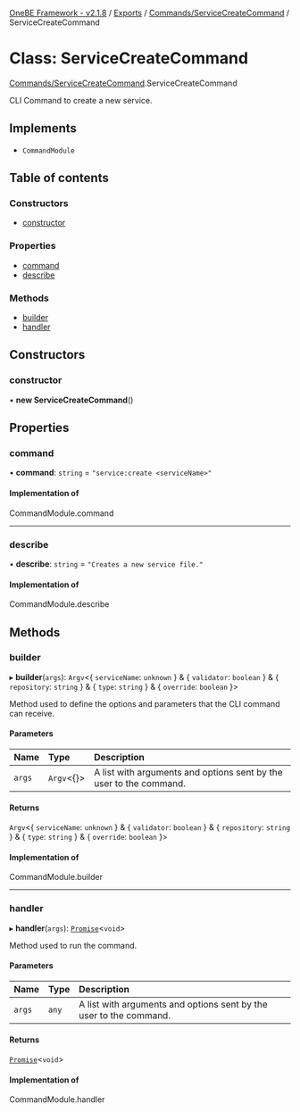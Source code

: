 [OneBE Framework - v2.1.8](../README.md) / [Exports](../modules.md) / [Commands/ServiceCreateCommand](../modules/Commands_ServiceCreateCommand.md) / ServiceCreateCommand

# Class: ServiceCreateCommand

[Commands/ServiceCreateCommand](../modules/Commands_ServiceCreateCommand.md).ServiceCreateCommand

CLI Command to create a new service.

## Implements

- `CommandModule`

## Table of contents

### Constructors

- [constructor](Commands_ServiceCreateCommand.ServiceCreateCommand.md#constructor)

### Properties

- [command](Commands_ServiceCreateCommand.ServiceCreateCommand.md#command)
- [describe](Commands_ServiceCreateCommand.ServiceCreateCommand.md#describe)

### Methods

- [builder](Commands_ServiceCreateCommand.ServiceCreateCommand.md#builder)
- [handler](Commands_ServiceCreateCommand.ServiceCreateCommand.md#handler)

## Constructors

### constructor

• **new ServiceCreateCommand**()

## Properties

### command

• **command**: `string` = `"service:create <serviceName>"`

#### Implementation of

CommandModule.command

___

### describe

• **describe**: `string` = `"Creates a new service file."`

#### Implementation of

CommandModule.describe

## Methods

### builder

▸ **builder**(`args`): `Argv`<{ `serviceName`: `unknown`  } & { `validator`: `boolean`  } & { `repository`: `string`  } & { `type`: `string`  } & { `override`: `boolean`  }\>

Method used to define the options and parameters that the CLI command
can receive.

#### Parameters

| Name | Type | Description |
| :------ | :------ | :------ |
| `args` | `Argv`<{}\> | A list with arguments and options sent by the user to the command. |

#### Returns

`Argv`<{ `serviceName`: `unknown`  } & { `validator`: `boolean`  } & { `repository`: `string`  } & { `type`: `string`  } & { `override`: `boolean`  }\>

#### Implementation of

CommandModule.builder

___

### handler

▸ **handler**(`args`): [`Promise`]( https://developer.mozilla.org/en-US/docs/Web/JavaScript/Reference/Global_Objects/Promise )<`void`\>

Method used to run the command.

#### Parameters

| Name | Type | Description |
| :------ | :------ | :------ |
| `args` | `any` | A list with arguments and options sent by the user to the command. |

#### Returns

[`Promise`]( https://developer.mozilla.org/en-US/docs/Web/JavaScript/Reference/Global_Objects/Promise )<`void`\>

#### Implementation of

CommandModule.handler
